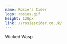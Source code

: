 ```yaml
---
name: Rosie's Cider
logo: rosies.gif
height: 120px
link: //rosiescider.co.uk/
---
```

<ul style="list-style-type:none; margin:0; padding:0;">
  <li>Wicked Wasp</li>
</ul>

